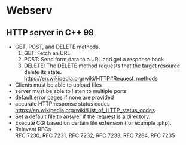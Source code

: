 # Webserv
## HTTP server in C++ 98

- GET, POST, and DELETE methods.
    1. GET: Fetch an URL  
    2. POST: Send form data to a URL and get a response back  
    3. DELETE: The DELETE method requests that the target resource delete its state.  
https://en.wikipedia.org/wiki/HTTP#Request_methods  
- Clients must be able to upload files
- server must be able to listen to multiple ports
- default error pages if none are provided
- accurate HTTP response status codes  
https://en.wikipedia.org/wiki/List_of_HTTP_status_codes  
- Set a default file to answer if the request is a directory.
- Execute CGI based on certain file extension (for example .php).
- Relevant RFCs  
RFC 7230, RFC 7231, RFC 7232, RFC 7233, RFC 7234, RFC 7235  
